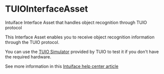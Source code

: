 # TUIOInterfaceAssetIntuiface Interface Asset that handles object recognition through TUIO protocolThis Interface Asset enables you to receive object recognition information through the TUIO protocol. You can use the [TUIO Simulator](https://www.tuio.org/?software) provided by TUIO to test it if you don't have the required hardware. See more information in this [Intuiface help center article](https://support.intuiface.com/hc/en-us/articles/360007432151-Using-tangible-objects)